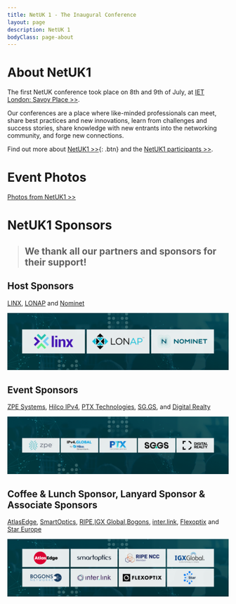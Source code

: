 ```yaml
---
title: NetUK 1 - The Inaugural Conference
layout: page
description: NetUK 1
bodyClass: page-about
---
```


# About NetUK1

The first NetUK conference took place on 8th and 9th of July, at [IET London: Savoy Place >>](https://savoyplace.theiet.org/).

Our conferences are a place where like-minded professionals can meet, share best practices and new innovations, learn from challenges and success stories, share knowledge with new entrants into the networking community, and forge new connections.

Find out more about [NetUK1 >>](https://indico.netuk.org/event/1/){: .btn} and the [NetUK1 participants >>](https://indico.netuk.org/event/1/registrations/participants).

# Event Photos
[Photos from NetUK1 >>](https://www.netuk.org/netuk1/gallery)

# NetUK1 Sponsors

> ## We thank all our partners and sponsors for their support!

## Host Sponsors

[LINX](https://savoyplace.theiet.org/), [LONAP](https://savoyplace.theiet.org/) and [Nominet](https://savoyplace.theiet.org/)

<img src="/images/NetUK 1 Sponsors T1.png" alt="Host Sponsors">

## Event Sponsors

[ZPE Systems](https://zpesystems.com/), [Hilco IPv4](https://ipv4.global/), [PTX Technologies](https://www.ptxtech.io/), [SG.GS](https://www.sg.gs/), and [Digital Realty](https://www.digitalrealty.co.uk/)

 <img src="/images/NetUK 1 Sponsors T2.png" alt="Event Sponsors">

## Coffee & Lunch Sponsor, Lanyard Sponsor & Associate Sponsors

[AtlasEdge](https://atlasedge.com/), [SmartOptics](https://smartoptics.com/), [RIPE](https://www.ripe.net),[IGX Global](https://igxglobal.com),[Bogons](https://www.bogons.net/), [inter.link](https://inter.link/), [Flexoptix](https://www.flexoptix.net/en) and [Star Europe](http://stareurope.eu/)

<img src="/images/NetUK 1 Sponsors T3.png" alt="Event Sponsors">